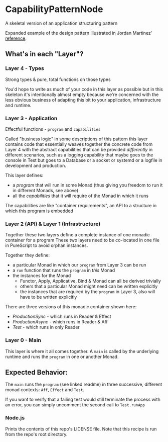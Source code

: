 # CapabilityPatternNode

A skeletal version of an application structuring pattern

Expanded example of the design pattern illustrated in Jordan Martinez'
[reference](https://jordanmartinez.github.io/purescript-jordans-reference-site/content/21-Hello-World/05-Application-Structure/src/02-MTL/32-The-ReaderT-Capability-Design-Pattern.html).

## What's in each "Layer"?

### Layer 4 - Types 

Strong types & pure, total functions on those types

You'd hope to write as much of your code in this layer as possible but in this
skeleton it's intentionally almost empty because we're concerned with the less
obvious business of adapting this bit to your application, infrastructure and
runtime.

### Layer 3 - Application

Effectful functions - `program` and `capabilities`

Called "business logic" in some descriptions of this pattern this layer
contains code that essentially weaves together the concrete code from Layer 4
with the abstract capabilities that can be provided _differently_ in different
scenarios, such as a logging capability that maybe goes to the console in Test
but goes to a Database or a socket or systemd or a logfile in development and
production.

This layer defines:
 * a *program* that will run in some Monad (thus giving you freedom to run it in different Monads, see above)
 * all the *capabilities* that it will require of the Monad in which it runs
 
The capabilities are like "container requirements", an API to a structure in which this program is embedded

### Layer 2 (API) & Layer 1 (Infrastructure) 

Together these two layers define a complete instance of one monadic container for a program
These two layers need to be co-located in one file in PureScript to avoid orphan instances.

Together they define:
 * a particular Monad in which our `program` from Layer 3 can be run
 * a `run` function that runs the `program` in _this_ Monad
 * the instances for the Monad
     * Functor, Apply, Applicative, Bind & Monad can all be derived trivially
     * others that a particular Monad might need can be written explicitly
     * the instances that are required by the `program` in Layer 3, also will have to be written explicitly
 
There are three versions of this monadic container shown here:
 * *ProductionSync* - which runs in Reader & Effect
 * *ProductionAsync* - which runs in Reader & Aff
 * *Test* - which runs in only Reader

 ### Layer 0 - Main
 This layer is where it all comes together. A `main` is called by the underlying runtime and runs the `program` in one or another Monad.

## Expected Behavior:

The `main` runs the `program` (see linked readme) in three successive, different monad contexts: `Aff`, `Effect` and `Test`. 

If you want to verify that a failing test would still terminate the process with an error, you can simply uncomment the second call to `Test.runApp`

### Node.js

Prints the contents of this repo's LICENSE file. Note that this recipe is run from the repo's root directory.



